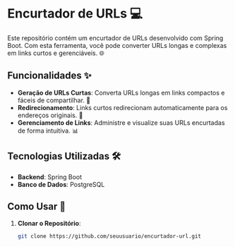 # Encurtador de URLs 💻

Este repositório contém um encurtador de URLs desenvolvido com Spring Boot. Com esta ferramenta, você pode converter URLs longas e complexas em links curtos e gerenciáveis. 🌐

## Funcionalidades ✨

- **Geração de URLs Curtas**: Converta URLs longas em links compactos e fáceis de compartilhar. 🔗
- **Redirecionamento**: Links curtos redirecionam automaticamente para os endereços originais. 🔄
- **Gerenciamento de Links**: Administre e visualize suas URLs encurtadas de forma intuitiva. 📊

## Tecnologias Utilizadas 🛠️

- **Backend**: Spring Boot
- **Banco de Dados**: PostgreSQL

## Como Usar 🚀

1. **Clonar o Repositório**:
   ```bash
   git clone https://github.com/seuusuario/encurtador-url.git
